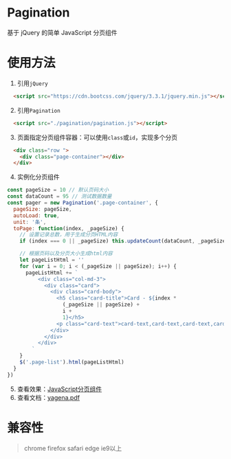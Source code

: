 # Pagination

基于 jQuery 的简单 JavaScript 分页组件

# 使用方法

1.  引用`jQuery`

```html
  <script src="https://cdn.bootcss.com/jquery/3.3.1/jquery.min.js"></script>
```

2.  引用`Pagination`

```html
  <script src="./pagination/pagination.js"></script>
```

3.  页面指定分页组件容器：可以使用`class`或`id`，实现多个分页

```html
  <div class="row ">
    <div class="page-container"></div>
  </div>
```

4.  实例化分页组件

```javascript
const pageSize = 10 // 默认页码大小
const dataCount = 95 // 测试数据数量
const pager = new Pagination('.page-container', {
  pageSize: pageSize,
  autoLoad: true,
  unit: '条',
  toPage: function(index, _pageSize) {
    // 设置记录总数，用于生成分页HTML内容
    if (index === 0 || _pageSize) this.updateCount(dataCount, _pageSize)

    // 根据页码以及分页大小生成html内容
    let pageListHtml = ''
    for (var i = 0; i < (_pageSize || pageSize); i++) {
      pageListHtml += `
          <div class="col-md-3">
            <div class="card">
              <div class="card-body">
                <h5 class="card-title">Card - ${index *
                  (_pageSize || pageSize) +
                  i +
                  1}</h5>
                <p class="card-text">card-text,card-text,card-text,card-text</p>
              </div>
            </div>
          </div>
        `
    }
    $('.page-list').html(pageListHtml)
  }
})
```

5. 查看效果：[JavaScript分页组件](https://liverwang.github.io/Pagination/src/index.html)
6. 查看文档：[yagena.pdf](./src/yagena.pdf)

# 兼容性
> chrome
> firefox
> safari
> edge
> ie9以上
